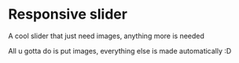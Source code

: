 # Responsive slider
A cool slider that just need images, anything more is needed

All u gotta do is put images, everything else is made automatically
:D

